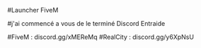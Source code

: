 #Launcher FiveM 

#j'ai commencé a vous de le terminé Discord Entraide 



#FiveM : discord.gg/xMEReMq 
#RealCity : discord.gg/y6XpNsU